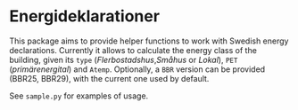 # Energideklarationer

This package aims to provide helper functions to work with Swedish energy declarations.
Currently it allows to calculate the energy class of the building, given its `type` (_Flerbostadshus_,_Småhus_ or _Lokal_), `PET` (_primärenergital_) and `Atemp`. Optionally, a `BBR` version can be provided (BBR25, BBR29), with the current one used by default.

See `sample.py` for examples of usage.
